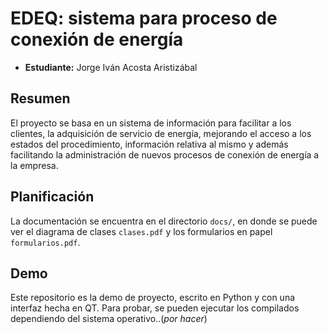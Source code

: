 # EDEQ: sistema para proceso de conexión de energía

- **Estudiante:** Jorge Iván Acosta Aristizábal

## Resumen

El proyecto se basa en un sistema de información para facilitar a los clientes,
la adquisición de servicio de energía, mejorando el acceso a los estados del
procedimiento, información relativa al mismo y además facilitando la administración
de nuevos procesos de conexión de energía a la empresa.

## Planificación

La documentación se encuentra en el directorio `docs/`, en donde se puede ver
el diagrama de clases `clases.pdf` y los formularios en papel `formularios.pdf`.

## Demo

Este repositorio es la demo de proyecto, escrito en Python y con una interfaz
hecha en QT. Para probar, se pueden ejecutar los compilados dependiendo del
sistema operativo..(_por hacer_)
